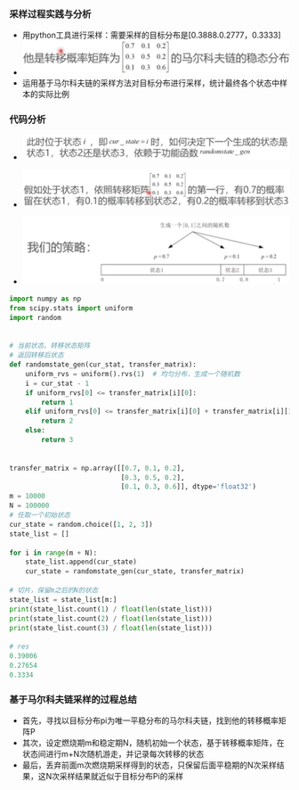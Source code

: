 ### 采样过程实践与分析

* 用python工具进行采样：需要采样的目标分布是[0.3888.0.2777，0.3333]
* ![image-20230410105409021](%E5%9F%BA%E4%BA%8E%E9%A9%AC%E5%B0%94%E7%A7%91%E5%A4%AB%E9%93%BE%E7%9A%84%E9%87%87%E6%A0%B7%E8%BF%87%E7%A8%8B%E5%AE%9E%E8%B7%B5.assets/image-20230410105409021.png)
* 运用基于马尔科夫链的采样方法对目标分布进行采样，统计最终各个状态中样本的实际比例

### 代码分析

* ![image-20230410110346557](%E5%9F%BA%E4%BA%8E%E9%A9%AC%E5%B0%94%E7%A7%91%E5%A4%AB%E9%93%BE%E7%9A%84%E9%87%87%E6%A0%B7%E8%BF%87%E7%A8%8B%E5%AE%9E%E8%B7%B5.assets/image-20230410110346557.png)

* ![image-20230410110357140](%E5%9F%BA%E4%BA%8E%E9%A9%AC%E5%B0%94%E7%A7%91%E5%A4%AB%E9%93%BE%E7%9A%84%E9%87%87%E6%A0%B7%E8%BF%87%E7%A8%8B%E5%AE%9E%E8%B7%B5.assets/image-20230410110357140.png)

* ![image-20230410110430415](%E5%9F%BA%E4%BA%8E%E9%A9%AC%E5%B0%94%E7%A7%91%E5%A4%AB%E9%93%BE%E7%9A%84%E9%87%87%E6%A0%B7%E8%BF%87%E7%A8%8B%E5%AE%9E%E8%B7%B5.assets/image-20230410110430415.png)

```python
import numpy as np
from scipy.stats import uniform
import random


# 当前状态、转移状态矩阵
# 返回转移后状态
def randomstate_gen(cur_stat, transfer_matrix):
    uniform_rvs = uniform().rvs(1)  # 均匀分布，生成一个随机数
    i = cur_stat - 1
    if uniform_rvs[0] <= transfer_matrix[i][0]:
        return 1
    elif uniform_rvs[0] <= transfer_matrix[i][0] + transfer_matrix[i][1]:
        return 2
    else:
        return 3


transfer_matrix = np.array([[0.7, 0.1, 0.2],
                            [0.3, 0.5, 0.2],
                            [0.1, 0.3, 0.6]], dtype='float32')
m = 10000
N = 100000
# 任取一个初始状态
cur_state = random.choice([1, 2, 3])
state_list = []

for i in range(m + N):
    state_list.append(cur_state)
    cur_state = randomstate_gen(cur_state, transfer_matrix)

# 切片，保留m之后的N的状态
state_list = state_list[m:]
print(state_list.count(1) / float(len(state_list)))
print(state_list.count(2) / float(len(state_list)))
print(state_list.count(3) / float(len(state_list)))

# res
0.39006
0.27654
0.3334
```

### 基于马尔科夫链采样的过程总结

* 首先，寻找以目标分布pi为唯一平稳分布的马尔科夫链，找到他的转移概率矩阵P
* 其次，设定燃烧期m和稳定期N，随机初始一个状态，基于转移概率矩阵，在状态间进行m+N次随机游走，并记录每次转移的状态
* 最后，丢弃前面m次燃烧期采样得到的状态，只保留后面平稳期的N次采样结果，这N次采样结果就近似于目标分布Pi的采样